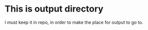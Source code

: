 # This is output directory

I must keep it in repo, in order to make the place for output to go to.
